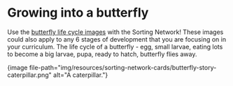 # Growing into a butterfly

Use the [butterfly life cycle images]('resources:resource' 'sorting-network-cards') with the Sorting Network! These images could also apply to any 6 stages of development that you are focusing on in your curriculum. The life cycle of a butterfly - egg, small larvae, eating lots to become a big larvae, pupa, ready to hatch, butterfly flies away.

{image file-path="img/resources/sorting-network-cards/butterfly-story-caterpillar.png" alt="A caterpillar."}